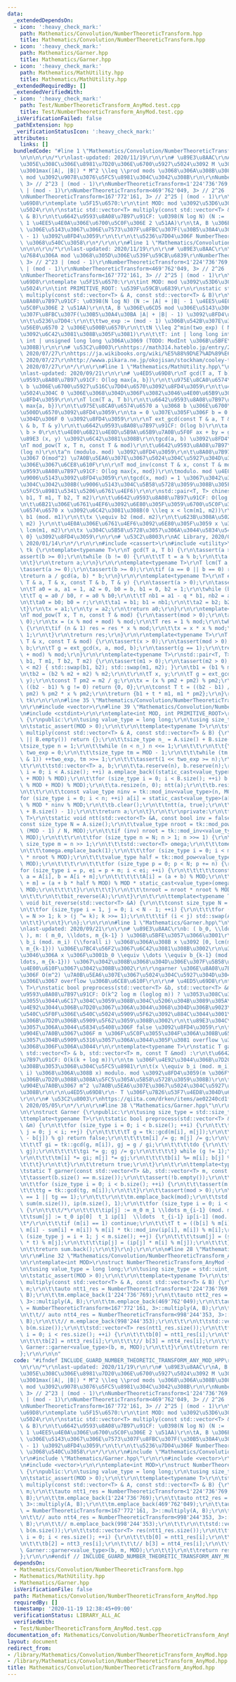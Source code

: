 ```yaml
---
data:
  _extendedDependsOn:
  - icon: ':heavy_check_mark:'
    path: Mathematics/Convolution/NumberTheoreticTransform.hpp
    title: Mathematics/Convolution/NumberTheoreticTransform.hpp
  - icon: ':heavy_check_mark:'
    path: Mathematics/Garner.hpp
    title: Mathematics/Garner.hpp
  - icon: ':heavy_check_mark:'
    path: Mathematics/MathUtility.hpp
    title: Mathematics/MathUtility.hpp
  _extendedRequiredBy: []
  _extendedVerifiedWith:
  - icon: ':heavy_check_mark:'
    path: Test/NumberTheoreticTransform_AnyMod.test.cpp
    title: Test/NumberTheoreticTransform_AnyMod.test.cpp
  _isVerificationFailed: false
  _pathExtension: hpp
  _verificationStatusIcon: ':heavy_check_mark:'
  attributes:
    links: []
  bundledCode: "#line 1 \"Mathematics/Convolution/NumberTheoreticTransform_AnyMod.hpp\"\
    \n\n\n\r\n/*\r\nlast-updated: 2020/11/19\r\n\r\n# \u89E3\u8AAC\r\nA, B \u305D\u308C\
    \u305E\u308C\u306E\u8981\u7D20\u306E\u6700\u5927\u5024\u3092 M \u3068\u3057\u3066\
    \u3001max(|A|, |B|) * M^2 \\leq \\prod mods \u3068\u306A\u308B\u3088\u3046\u306B\
    \ mod \u3092\u9078\u3076\u5FC5\u8981\u304C\u3042\u308B\r\n\r\nNumberTheoreticTransform<998'244'353,\
    \ 3> // 2^23 | (mod - 1)\r\nNumberTheoreticTransform<1'224'736'769, 3> // 2^24\
    \ | (mod - 1)\r\nNumberTheoreticTransform<469'762'049, 3> // 2^26 | (mod - 1)\r\
    \nNumberTheoreticTransform<167'772'161, 3> // 2^25 | (mod - 1)\r\n\r\n# \u4ED5\
    \u69D8\r\ntemplate \u5F15\u6570:\r\n\tint MOD: mod \u3092\u53D6\u308A\u305F\u3044\
    \u5024\r\n\r\nstatic std::vector<T> multiply(const std::vector<T> & A, const std::vector<T>\
    \ & B)\r\n\t\u6642\u9593\u8A08\u7B97\u91CF: \u0398(N log N) (N := |A| + |B| -\
    \ 1 \u4EE5\u4E0A\u306E\u6700\u5C0F\u306E 2 \u51AA)\r\n\tA, B \u306E\u6CD5 mod\
    \ \u306E\u5143\u3067\u306E\u7573\u307F\u8FBC\u307F(\u30B5\u30A4\u30BA |A| + |B|\
    \ - 1) \u3092\u8FD4\u3059\r\n\t\r\n\t\u5236\u7D04\u306F NumberTheoreticTransform\
    \ \u3068\u540C\u3058\r\n*/\r\n\r\n#line 1 \"Mathematics/Convolution/NumberTheoreticTransform.hpp\"\
    \n\n\n\r\n/*\r\nlast-updated: 2020/11/19\r\n\r\n# \u89E3\u8AAC\r\n\u4EE3\u8868\
    \u7684\u306A mod \u3068\u305D\u306E\u539F\u59CB\u6839\r\nNumberTheoreticTransform<998'244'353,\
    \ 3> // 2^23 | (mod - 1)\r\nNumberTheoreticTransform<1'224'736'769, 3> // 2^24\
    \ | (mod - 1)\r\nNumberTheoreticTransform<469'762'049, 3> // 2^26 | (mod - 1)\r\
    \nNumberTheoreticTransform<167'772'161, 3> // 2^25 | (mod - 1)\r\n\r\n# \u4ED5\
    \u69D8\r\ntemplate \u5F15\u6570:\r\n\tint MOD: mod \u3092\u53D6\u308A\u305F\u3044\
    \u5024\r\n\tint PRIMITIVE_ROOT: \u539F\u59CB\u6839\r\n\r\nstatic std::vector<T>\
    \ multiply(const std::vector<T> & A, const std::vector<T> & B)\r\n\t\u6642\u9593\
    \u8A08\u7B97\u91CF: \u0398(N log N) (N := |A| + |B| - 1 \u4EE5\u4E0A\u306E\u6700\
    \u5C0F\u306E 2 \u51AA)\r\n\tA, B \u306E\u6CD5 mod \u306E\u5143\u3067\u306E\u7573\
    \u307F\u8FBC\u307F(\u30B5\u30A4\u30BA |A| + |B| - 1) \u3092\u8FD4\u3059\r\n\t\r\
    \n\t\u5236\u7D04:\r\n\t\ttwo_exp := (mod - 1) \u306B\u542B\u307E\u308C\u308B\u7D20\
    \u56E0\u6570 2 \u306E\u500B\u6570\r\n\t\tN \\leq 2^min(two_exp) ( N \u4E57\u6839\
    \u3092\u6C42\u3081\u308B\u305F\u3081)\r\n\t\tT: int | long long int | unsigned\
    \ int | unsigned long long \u306A\u3069 (TODO: ModInt \u306B\u5BFE\u5FDC\u3059\
    \u308B)\r\n\r\n# \u53C2\u8003\r\nhttps://math314.hateblo.jp/entry/2015/05/07/014908,\
    \ 2020/07/27\r\nhttps://ja.wikibooks.org/wiki/%E5%88%9D%E7%AD%89%E6%95%B4%E6%95%B0%E8%AB%96/%E5%8E%9F%E5%A7%8B%E6%A0%B9%E3%81%A8%E6%8C%87%E6%95%B0,\
    \ 2020/07/27\r\nhttp://wwwa.pikara.ne.jp/okojisan/stockham/cooley-tukey.html,\
    \ 2020/07/27\r\n*/\r\n\r\n#line 1 \"Mathematics/MathUtility.hpp\"\n\n\n\r\n/*\r\
    \nlast-updated: 2020/09/21\r\n\r\n# \u4ED5\u69D8\r\nT gcd(T a, T b)\r\n\t\u6642\
    \u9593\u8A08\u7B97\u91CF: O(log max{a, b})\r\n\t\u975E\u8CA0\u6574\u6570 a \u3068\
    \ b \u306E\u6700\u5927\u516C\u7D04\u6570\u3092\u8FD4\u3059\r\n\t\u4E00\u65B9\u306E\
    \u5024\u304C 0 \u306E\u3068\u304D\u306F\u3082\u3046\u4E00\u65B9\u306E\u5024\u3092\
    \u8FD4\u3059\r\n\r\nT lcm(T a, T b)\r\n\t\u6642\u9593\u8A08\u7B97\u91CF: O(log\
    \ max{a, b})\r\n\t\u975E\u8CA0\u6574\u6570 a \u3068 b \u306E\u6700\u5C0F\u516C\
    \u500D\u6570\u3092\u8FD4\u3059\r\n\ta = 0 \u307E\u305F\u306F b = 0 \u306E\u3068\
    \u304D\u306F 0 \u3092\u8FD4\u3059\r\n\r\nT ext_gcd(const T & a, T & x, const T\
    \ & b, T & y)\r\n\t\u6642\u9593\u8A08\u7B97\u91CF: O(log b)\r\n\ta > 0 \u304B\u3064\
    \ b > 0\r\n\t\u4E00\u6B21\u4E0D\u5B9A\u65B9\u7A0B\u5F0F ax + by = gcd(x, y) \u306E\
    \u89E3 (x, y) \u3092\u6C42\u3081\u308B\r\n\tgcd(a, b) \u3092\u8FD4\u3059\r\n\r\
    \nT mod_pow(T x, T n, const T & mod)\r\n\t\u6642\u9593\u8A08\u7B97\u91CF: \u0398\
    (log n)\r\n\ta^n (modulo. mod) \u3092\u8FD4\u3059\r\n\t\u8A08\u7B97\u904E\u7A0B\
    \u3067 O(mod^2) \u7A0B\u5EA6\u307E\u3067\u5024\u304C\u5927\u304D\u304F\u306A\u308B\
    \u306E\u3067\u6CE8\u610F\r\n\r\nT mod_inv(const T & x, const T & mod)\r\n\t\u6642\
    \u9593\u8A08\u7B97\u91CF: O(log max{x, mod})\r\n\tmodulo. mod \u4E0A\u306E x \u306E\
    \u9006\u5143\u3092\u8FD4\u3059\r\n\tgcd(x, mod) = 1 \u3067\u3042\u308B\u5FC5\u8981\
    \u304C\u3042\u308B(\u9006\u5143\u304C\u5B58\u5728\u3059\u308B\u305F\u3081\u306E\
    \u5FC5\u8981\u5341\u5206\u6761\u4EF6)\r\n\r\nstd::pair<T, T> chinese_remainder(T\
    \ b1, T m1, T b2, T m2)\r\n\t\u6642\u9593\u8A08\u7B97\u91CF: O(log max{m1, m2})\r\
    \n\t\u6B21\u306E\u6761\u4EF6\u3092\u6E80\u305F\u3059\u6700\u5C0F\u306E\u975E\u8CA0\
    \u6574\u6570 x \u3092\u6C42\u3081\u308B(0 \\leq x < lcm(m1, m2))\r\n\t\tx \\equiv\
    \ b1 (mod. m1)\r\n\t\tx \\equiv b2 (mod. m2)\r\n\t\u623B\u308A\u5024: { x, lcm(m1,\
    \ m2) }\r\n\t\u4E0A\u306E\u6761\u4EF6\u3092\u6E80\u305F\u3059 x \u306F\u5468\u671F\
    \ lcm(m1, m2)\r\n\tx \u304C\u5B58\u5728\u3057\u306A\u3044\u5834\u5408\u306F {0,\
    \ 0} \u3092\u8FD4\u3059\r\n\r\n# \u53C2\u8003\r\nAC Library, 2020/09/21\r\nhttps://noshi91.hatenablog.com/entry/2019/04/01/184957,\
    \ 2020/01/14\r\n*/\r\n\r\n#include <cassert>\r\n#include <utility>\r\n\r\nnamespace\
    \ tk {\r\ntemplate<typename T>\r\nT gcd(T a, T b) {\r\n\tassert(a >= 0);\r\n\t\
    assert(b >= 0);\r\n\twhile (b != 0) {\r\n\t\tT t = a % b;\r\n\t\ta = b; b = t;\r\
    \n\t}\r\n\treturn a;\r\n}\r\n\r\ntemplate<typename T>\r\nT lcm(T a, T b) {\r\n\
    \tassert(a >= 0);\r\n\tassert(b >= 0);\r\n\tif (a == 0 || b == 0) return 0;\r\n\
    \treturn a / gcd(a, b) * b;\r\n}\r\n\r\ntemplate<typename T>\r\nT ext_gcd(const\
    \ T & a, T & x, const T & b, T & y) {\r\n\tassert(a > 0);\r\n\tassert(b > 0);\r\
    \n\tT a0 = a, a1 = 1, a2 = 0, b0 = b, b1 = 0, b2 = 1;\r\n\twhile (b0 > 0) {\r\n\
    \t\tT q = a0 / b0, r = a0 % b0;\r\n\t\tT nb1 = a1 - q * b1, nb2 = a2 - q * b2;\r\
    \n\t\ta0 = b0; b0 = r;\r\n\t\ta1 = b1; b1 = nb1;\r\n\t\ta2 = b2; b2 = nb2;\r\n\
    \t}\r\n\tx = a1;\r\n\ty = a2;\r\n\treturn a0;\r\n}\r\n\r\ntemplate<typename T>\r\
    \nT mod_pow(T x, T n, const T & mod) {\r\n\tassert(mod > 0);\r\n\tassert(n >=\
    \ 0);\r\n\tx = (x % mod + mod) % mod;\r\n\tT res = 1 % mod;\r\n\twhile (n > 0)\
    \ {\r\n\t\tif (n & 1) res = res * x % mod;\r\n\t\tx = x * x % mod;\r\n\t\tn >>=\
    \ 1;\r\n\t}\r\n\treturn res;\r\n}\r\n\r\ntemplate<typename T>\r\nT mod_inv(const\
    \ T & x, const T & mod) {\r\n\tassert(x > 0);\r\n\tassert(mod > 0);\r\n\tT a,\
    \ b;\r\n\tT g = ext_gcd(x, a, mod, b);\r\n\tassert(g == 1);\r\n\treturn (a % mod\
    \ + mod) % mod;\r\n}\r\n\r\ntemplate<typename T>\r\nstd::pair<T, T> chinese_remainder(T\
    \ b1, T m1, T b2, T m2) {\r\n\tassert(m1 > 0);\r\n\tassert(m2 > 0);\r\n\tif (m1\
    \ < m2) { std::swap(b1, b2); std::swap(m1, m2); }\r\n\tb1 = (b1 % m1 + m1) % m1;\r\
    \n\tb2 = (b2 % m2 + m2) % m2;\r\n\t\r\n\tT x, y;\r\n\tT g = ext_gcd(m1, x, m2,\
    \ y);\r\n\tconst T pm2 = m2 / g;\r\n\tx = (x % pm2 + pm2) % pm2;\r\n\t\r\n\tif\
    \ ((b2 - b1) % g != 0) return {0, 0};\r\n\tconst T t = ((b2 - b1) / g % pm2 +\
    \ pm2) % pm2 * x % pm2;\r\n\treturn {b1 + t * m1, m1 * pm2};\r\n}\r\n} // namespace\
    \ tk\r\n\r\n\n#line 35 \"Mathematics/Convolution/NumberTheoreticTransform.hpp\"\
    \n\r\n#include <vector>\r\n#line 39 \"Mathematics/Convolution/NumberTheoreticTransform.hpp\"\
    \n#include <cstdint>\r\n\r\ntemplate<int MOD, int PRIMITIVE_ROOT>\r\nstruct NumberTheoreticTransform\
    \ {\r\npublic:\r\n\tusing value_type = long long;\r\n\tusing size_type = std::uint_fast32_t;\r\
    \n\tstatic_assert(MOD > 0);\r\n\t\r\n\ttemplate<typename T>\r\n\tstatic std::vector<T>\
    \ multiply(const std::vector<T> & A, const std::vector<T> & B) {\r\n\t\tif (A.empty()\
    \ || B.empty()) return {};\r\n\t\tsize_type n_ = A.size() + B.size() - 1;\r\n\t\
    \tsize_type n = 1;\r\n\t\twhile (n < n_) n <<= 1;\r\n\t\t\r\n\t\t{\r\n\t\t\tsize_type\
    \ two_exp = 0;\r\n\t\t\tsize_type tm = MOD - 1;\r\n\t\t\twhile (tm > 0 && (~tm\
    \ & 1)) ++two_exp, tm >>= 1;\r\n\t\t\tassert(1 << two_exp >= n);\r\n\t\t}\r\n\t\
    \t\r\n\t\tstd::vector<T> a, b;\r\n\t\ta.reserve(n), b.reserve(n);\r\n\t\tfor (size_type\
    \ i = 0; i < A.size(); ++i) a.emplace_back((static_cast<value_type>(A[i]) % MOD\
    \ + MOD) % MOD);\r\n\t\tfor (size_type i = 0; i < B.size(); ++i) b.emplace_back((static_cast<value_type>(B[i])\
    \ % MOD + MOD) % MOD);\r\n\t\ta.resize(n, 0); ntt(a);\r\n\t\tb.resize(n, 0); ntt(b);\r\
    \n\t\t\r\n\t\tconst value_type ninv = tk::mod_inv<value_type>(n, MOD);\r\n\t\t\
    for (size_type i = 0; i < n; ++i) a[i] = static_cast<value_type>(a[i]) * static_cast<value_type>(b[i])\
    \ % MOD * ninv % MOD;\r\n\t\tb.clear();\r\n\t\tntt(a, true);\r\n\t\ta.resize(A.size()\
    \ + B.size() - 1);\r\n\t\treturn a;\r\n\t}\r\n\t\r\nprivate:\r\n\ttemplate<typename\
    \ T>\r\n\tstatic void ntt(std::vector<T> &A, const bool inv = false) {\r\n\t\t\
    const size_type N = A.size();\r\n\t\tvalue_type nroot = tk::mod_pow<value_type>(PRIMITIVE_ROOT,\
    \ (MOD - 1) / N, MOD);\r\n\t\tif (inv) nroot = tk::mod_inv<value_type>(nroot,\
    \ MOD);\r\n\t\t\r\n\t\tfor (size_type n = N; n > 1; n >>= 1) {\r\n\t\t\tconst\
    \ size_type m = n >> 1;\r\n\t\t\tstd::vector<T> omega;\r\n\t\t\tomega.reserve(m);\r\
    \n\t\t\tomega.emplace_back(1);\r\n\t\t\tfor (size_type i = 0; i < m; ++i) omega.emplace_back(static_cast<value_type>(omega.back())\
    \ * nroot % MOD);\r\n\t\t\tvalue_type half = tk::mod_pow<value_type>(nroot, m,\
    \ MOD);\r\n\t\t\t\r\n\t\t\tfor (size_type p = 0; p < N; p += n) {\r\n\t\t\t\t\
    for (size_type i = p, ei = p + m; i < ei; ++i) {\r\n\t\t\t\t\tconst value_type\
    \ a = A[i], b = A[i + m];\r\n\t\t\t\t\tA[i] = (a + b) % MOD;\r\n\t\t\t\t\tA[i\
    \ + m] = (a + b * half % MOD) % MOD * static_cast<value_type>(omega[i - p]) %\
    \ MOD;\r\n\t\t\t\t}\r\n\t\t\t}\r\n\t\t\tnroot = nroot * nroot % MOD;\r\n\t\t}\r\
    \n\t\t\r\n\t\tbit_reverse(A);\r\n\t}\r\n\t\r\n\ttemplate<typename T>\r\n\tstatic\
    \ void bit_reverse(std::vector<T> &A) {\r\n\t\tconst size_type N = A.size();\r\
    \n\t\tfor (size_type i = 1, j = 0; i < N - 1; ++i) {\r\n\t\t\tfor (size_type k\
    \ = N >> 1; k > (j ^= k); k >>= 1);\r\n\t\t\tif (i < j) std::swap(A[i], A[j]);\r\
    \n\t\t}\r\n\t}\r\n};\r\n\r\n\n#line 1 \"Mathematics/Garner.hpp\"\n\n\n\r\n/*\r\
    \nlast-updated: 2020/09/21\r\n\r\n# \u89E3\u8AAC\r\nb: ( b_0, \\ldots, b_{k-1}\
    \ ), m: ( m_0, \\ldots, m_{k-1} ) \u306B\u5BFE\u3057\u3066\u3001\r\nx \\equiv\
    \ b_i (mod. m_i) (\\forall i) \u3068\u306A\u308B x \u3092 [0, lcm(m_0, \\ldots,\
    \ m_{k-1})) \u306E\u7BC4\u56F2\u3067\u6C42\u3081\u308B\u3002\r\n\u3053\u306E\u3088\
    \u3046\u306A x \u306F\u3001b_0 \\equiv \\dots \\equiv b_{k-1} (mod. gcd(m_0, \\\
    ldots, m_{k-1})) \u3067\u3042\u308B\u3068\u304D\u306E\u307F\u5B58\u5728\u3057\u3001\
    \u4E00\u610F\u3067\u3042\u308B\u3002\r\n\r\ngarner \u306E\u8A08\u7B97\u9014\u4E2D\
    \u306F O(m^2) \u7A0B\u5EA6\u307E\u3067\u5024\u304C\u5927\u304D\u304F\u306A\u308B\
    \u306E\u3067 overflow \u306B\u6CE8\u610F\r\n\r\n# \u4ED5\u69D8\r\ntemplate<typename\
    \ T>\r\nstatic bool preprocess(std::vector<T> &b, std::vector<T> &m) :\r\n\t\u6642\
    \u9593\u8A08\u7B97\u91CF: O(k^2 log m (loglog m)) ? \u3053\u308C\u3088\u308A\u5C0F\
    \u3055\u3044\u6C17\u304C\u3059\u308B\u304C\u5206\u304B\u3089\u305A\r\n\tm \u304C\
    \u4E92\u3044\u306B\u7D20\u3067\u306A\u3044\u3068\u304D\u306B\u9023\u7ACB\u5408\
    \u540C\u5F0F\u306E\u540C\u5024\u5909\u5F62\u3092\u884C\u3044\u3001\u4E92\u3044\
    \u306B\u7D20\u306B\u5909\u5F62\u3059\u308B\u3002\r\n\t\u89E3\u304C\u5B58\u5728\
    \u3057\u306A\u3044\u5834\u5408\u306F false \u3092\u8FD4\u3059\r\n\t\u8A08\u7B97\
    \u904E\u7A0B\u3067\u306F m \u306F\u5C0F\u3055\u304F\u306A\u308B\u65B9\u5411\u306B\
    \u3057\u304B\u5909\u5316\u3057\u306A\u3044\u305F\u3081 overflow \u3059\u308B\u3053\
    \u3068\u306F\u306A\u3044\r\n\r\ntemplate<typename T>\r\nstatic T garner(const\
    \ std::vector<T> & b, std::vector<T> m, const T &mod) :\r\n\t\u6642\u9593\u8A08\
    \u7B97\u91CF: O(k(k + log m))\r\n\tm \u306F\u4E92\u3044\u306B\u7D20\u3067\u3042\
    \u308B\u3053\u3068\u304C\u5FC5\u8981\r\n\t(x \\equiv b_i (mod. m_i) (\\forall\
    \ i) \u3068\u306A\u308B x) modulo. mod \u3092\u8FD4\u3059(m \u306F\u4E92\u3044\
    \u306B\u7D20\u3088\u308A\u5FC5\u305A\u5B58\u5728\u3059\u308B)\r\n\t\u8A08\u7B97\
    \u904E\u7A0B\u3067 m^2 \u7A0B\u5EA6\u307E\u3067\u5024\u304C\u5927\u304D\u304F\u306A\
    \u308B\r\n\r\n\u4ED5\u69D8\r\n- T \u306F\u7B26\u53F7\u4ED8\u304D\u6574\u6570\u3002\
    \r\n\r\n# \u53C2\u8003\r\nhttps://qiita.com/drken/items/ae02240cd1f8edfc86fd,\
    \ 2020/05/05\r\n*/\r\n\r\n#line 38 \"Mathematics/Garner.hpp\"\n\r\n#include <Mathematics/MathUtility.hpp>\r\
    \n\r\nstruct Garner {\r\npublic:\r\n\tusing size_type = std::size_t;\r\n\t\r\n\
    \ttemplate<typename T>\r\n\tstatic bool preprocess(std::vector<T> &b, std::vector<T>\
    \ &m) {\r\n\t\tfor (size_type i = 0; i < b.size(); ++i) {\r\n\t\t\tfor (size_type\
    \ j = 0; j < i; ++j) {\r\n\t\t\t\tT g = tk::gcd(m[i], m[j]);\r\n\t\t\t\tif ((b[i]\
    \ - b[j]) % g) return false;\r\n\t\t\t\tm[i] /= g; m[j] /= g;\r\n\t\t\t\t\r\n\t\
    \t\t\tT gi = tk::gcd(g, m[i]), gj = g / gi;\r\n\t\t\t\tdo {\r\n\t\t\t\t\tg = tk::gcd(gi,\
    \ gj);\r\n\t\t\t\t\tgi *= g; gj /= g;\r\n\t\t\t\t} while (g != 1);\r\n\t\t\t\t\
    \r\n\t\t\t\tm[i] *= gi; m[j] *= gj;\r\n\t\t\t\tb[i] %= m[i]; b[j] %= m[j];\r\n\
    \t\t\t}\r\n\t\t}\r\n\t\treturn true;\r\n\t}\r\n\t\r\n\ttemplate<typename T>\r\n\
    \tstatic T garner(const std::vector<T> &b, std::vector<T> m, const T mod) {\r\n\
    \t\tassert(b.size() == m.size());\r\n\t\tassert(!b.empty());\r\n\t\tT tg = m[0];\r\
    \n\t\tfor (size_type i = 0; i < b.size(); ++i) {\r\n\t\t\tassert(m[i] > 0);\r\n\
    \t\t\ttg = tk::gcd(tg, m[i]);\r\n\t\t}\r\n\t\tassert(mod > 0);\r\n\t\tassert(b.size()\
    \ == 1 || tg == 1);\r\n\t\t\r\n\t\tm.emplace_back(mod);\r\n\t\tstd::vector<T>\
    \ sum(m.size()), ip(m.size(), 1);\r\n\t\tfor (size_type i = 0; i < b.size(); ++i)\
    \ {\r\n\t\t\t/*\r\n\t\t\t\tip[j] := m_0 m_1 \\ldots m_{i-1} (mod. m_j)\r\n\t\t\
    \t\tsum[j] := t_0 ip[0]  t_1 ip[1]  \\ldots  t_{i-1} ip[i-1] (mod. m_j)\r\n\t\t\
    \t*/\r\n\t\t\tif (m[i] == 1) continue;\r\n\t\t\tT t = ((b[i] % m[i] + m[i]) %\
    \ m[i] - sum[i] + m[i]) % m[i] * tk::mod_inv(ip[i], m[i]) % m[i];\r\n\t\t\tfor\
    \ (size_type j = i + 1; j < m.size(); ++j) {\r\n\t\t\t\tsum[j] = (sum[j] + ip[j]\
    \ * t) % m[j];\r\n\t\t\t\tip[j] = (ip[j] * m[i] % m[j]);\r\n\t\t\t}\r\n\t\t}\r\
    \n\t\treturn sum.back();\r\n\t}\r\n};\r\n\r\n\n#line 28 \"Mathematics/Convolution/NumberTheoreticTransform_AnyMod.hpp\"\
    \n\r\n#line 32 \"Mathematics/Convolution/NumberTheoreticTransform_AnyMod.hpp\"\
    \n\r\ntemplate<int MOD>\r\nstruct NumberTheoreticTransform_AnyMod {\r\npublic:\r\
    \n\tusing value_type = long long;\r\n\tusing size_type = std::uint_fast32_t;\r\
    \n\tstatic_assert(MOD > 0);\r\n\t\r\n\ttemplate<typename T>\r\n\tstatic std::vector<T>\
    \ multiply(const std::vector<T> & A, const std::vector<T> & B) {\r\n\t\tstd::vector<value_type>\
    \ m;\r\n\t\tauto ntt1_res = NumberTheoreticTransform<1'224'736'769, 3>::multiply(A,\
    \ B);\r\n\t\tm.emplace_back(1'224'736'769);\r\n\t\tauto ntt2_res = NumberTheoreticTransform<469'762'049,\
    \ 3>::multiply(A, B);\r\n\t\tm.emplace_back(469'762'049);\r\n\t\tauto ntt3_res\
    \ = NumberTheoreticTransform<167'772'161, 3>::multiply(A, B);\r\n\t\tm.emplace_back(167'772'161);\r\
    \n\t\t// auto ntt4_res = NumberTheoreticTransform<998'244'353, 3>::multiply(A,\
    \ B);\r\n\t\t// m.emplace_back(998'244'353);\r\n\t\t\r\n\t\tstd::vector<value_type>\
    \ b(m.size());\r\n\t\tstd::vector<T> res(ntt1_res.size());\r\n\t\tfor (size_type\
    \ i = 0; i < res.size(); ++i) {\r\n\t\t\tb[0] = ntt1_res[i];\r\n\t\t\tb[1] = ntt2_res[i];\r\
    \n\t\t\tb[2] = ntt3_res[i];\r\n\t\t\t// b[3] = ntt4_res[i];\r\n\t\t\tres[i] =\
    \ Garner::garner<value_type>(b, m, MOD);\r\n\t\t}\r\n\t\treturn res;\r\n\t}\r\n\
    };\r\n\r\n\n"
  code: "#ifndef INCLUDE_GUARD_NUMBER_THEORETIC_TRANSFORM_ANY_MOD_HPP\r\n#define INCLUDE_GUARD_NUMBER_THEORETIC_TRANSFORM_ANY_MOD_HPP\r\
    \n\r\n/*\r\nlast-updated: 2020/11/19\r\n\r\n# \u89E3\u8AAC\r\nA, B \u305D\u308C\
    \u305E\u308C\u306E\u8981\u7D20\u306E\u6700\u5927\u5024\u3092 M \u3068\u3057\u3066\
    \u3001max(|A|, |B|) * M^2 \\leq \\prod mods \u3068\u306A\u308B\u3088\u3046\u306B\
    \ mod \u3092\u9078\u3076\u5FC5\u8981\u304C\u3042\u308B\r\n\r\nNumberTheoreticTransform<998'244'353,\
    \ 3> // 2^23 | (mod - 1)\r\nNumberTheoreticTransform<1'224'736'769, 3> // 2^24\
    \ | (mod - 1)\r\nNumberTheoreticTransform<469'762'049, 3> // 2^26 | (mod - 1)\r\
    \nNumberTheoreticTransform<167'772'161, 3> // 2^25 | (mod - 1)\r\n\r\n# \u4ED5\
    \u69D8\r\ntemplate \u5F15\u6570:\r\n\tint MOD: mod \u3092\u53D6\u308A\u305F\u3044\
    \u5024\r\n\r\nstatic std::vector<T> multiply(const std::vector<T> & A, const std::vector<T>\
    \ & B)\r\n\t\u6642\u9593\u8A08\u7B97\u91CF: \u0398(N log N) (N := |A| + |B| -\
    \ 1 \u4EE5\u4E0A\u306E\u6700\u5C0F\u306E 2 \u51AA)\r\n\tA, B \u306E\u6CD5 mod\
    \ \u306E\u5143\u3067\u306E\u7573\u307F\u8FBC\u307F(\u30B5\u30A4\u30BA |A| + |B|\
    \ - 1) \u3092\u8FD4\u3059\r\n\t\r\n\t\u5236\u7D04\u306F NumberTheoreticTransform\
    \ \u3068\u540C\u3058\r\n*/\r\n\r\n#include \"Mathematics/Convolution/NumberTheoreticTransform.hpp\"\
    \r\n#include \"Mathematics/Garner.hpp\"\r\n\r\n#include <vector>\r\n#include <cstdint>\r\
    \n#include <vector>\r\n\r\ntemplate<int MOD>\r\nstruct NumberTheoreticTransform_AnyMod\
    \ {\r\npublic:\r\n\tusing value_type = long long;\r\n\tusing size_type = std::uint_fast32_t;\r\
    \n\tstatic_assert(MOD > 0);\r\n\t\r\n\ttemplate<typename T>\r\n\tstatic std::vector<T>\
    \ multiply(const std::vector<T> & A, const std::vector<T> & B) {\r\n\t\tstd::vector<value_type>\
    \ m;\r\n\t\tauto ntt1_res = NumberTheoreticTransform<1'224'736'769, 3>::multiply(A,\
    \ B);\r\n\t\tm.emplace_back(1'224'736'769);\r\n\t\tauto ntt2_res = NumberTheoreticTransform<469'762'049,\
    \ 3>::multiply(A, B);\r\n\t\tm.emplace_back(469'762'049);\r\n\t\tauto ntt3_res\
    \ = NumberTheoreticTransform<167'772'161, 3>::multiply(A, B);\r\n\t\tm.emplace_back(167'772'161);\r\
    \n\t\t// auto ntt4_res = NumberTheoreticTransform<998'244'353, 3>::multiply(A,\
    \ B);\r\n\t\t// m.emplace_back(998'244'353);\r\n\t\t\r\n\t\tstd::vector<value_type>\
    \ b(m.size());\r\n\t\tstd::vector<T> res(ntt1_res.size());\r\n\t\tfor (size_type\
    \ i = 0; i < res.size(); ++i) {\r\n\t\t\tb[0] = ntt1_res[i];\r\n\t\t\tb[1] = ntt2_res[i];\r\
    \n\t\t\tb[2] = ntt3_res[i];\r\n\t\t\t// b[3] = ntt4_res[i];\r\n\t\t\tres[i] =\
    \ Garner::garner<value_type>(b, m, MOD);\r\n\t\t}\r\n\t\treturn res;\r\n\t}\r\n\
    };\r\n\r\n#endif // INCLUDE_GUARD_NUMBER_THEORETIC_TRANSFORM_ANY_MOD_HPP"
  dependsOn:
  - Mathematics/Convolution/NumberTheoreticTransform.hpp
  - Mathematics/MathUtility.hpp
  - Mathematics/Garner.hpp
  isVerificationFile: false
  path: Mathematics/Convolution/NumberTheoreticTransform_AnyMod.hpp
  requiredBy: []
  timestamp: '2020-11-19 12:38:45+09:00'
  verificationStatus: LIBRARY_ALL_AC
  verifiedWith:
  - Test/NumberTheoreticTransform_AnyMod.test.cpp
documentation_of: Mathematics/Convolution/NumberTheoreticTransform_AnyMod.hpp
layout: document
redirect_from:
- /library/Mathematics/Convolution/NumberTheoreticTransform_AnyMod.hpp
- /library/Mathematics/Convolution/NumberTheoreticTransform_AnyMod.hpp.html
title: Mathematics/Convolution/NumberTheoreticTransform_AnyMod.hpp
---
```

